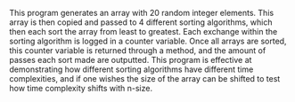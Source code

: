 This program generates an array with 20 random integer elements. This array is then copied and passed to 4 different sorting algorithms, which then each sort the array from least to greatest. Each exchange within the sorting algorithm is logged in a counter variable. Once all arrays are sorted, this counter variable is returned through a method, and the amount of passes each sort made are outputted. This program is effective at demonstrating how different sorting algorithms have different time complexities, and if one wishes the size of the array can be shifted to test how time complexity shifts with n-size.
